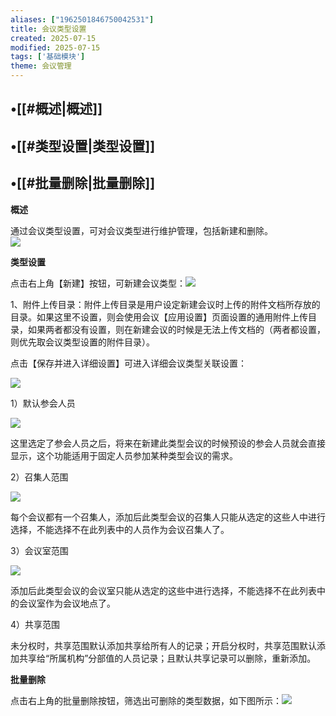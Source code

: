 ```yaml
---
aliases: ["1962501846750042531"]
title: 会议类型设置
created: 2025-07-15
modified: 2025-07-15
tags: ['基础模块']
theme: 会议管理
---
```


## •[[#概述|概述]]

## •[[#类型设置|类型设置]]

## •[[#批量删除|批量删除]]

**概述**

通过会议类型设置，可对会议类型进行维护管理，包括新建和删除。  
![](4ecda18dc6a4aa70785d382314ec39f7.jpg)

**类型设置**

点击右上角【新建】按钮，可新建会议类型：![](e643250608d706c02778034558b543b5.jpg)

1、附件上传目录：附件上传目录是用户设定新建会议时上传的附件文档所存放的目录。如果这里不设置，则会使用会议【应用设置】页面设置的通用附件上传目录，如果两者都没有设置，则在新建会议的时候是无法上传文档的（两者都设置，则优先取会议类型设置的附件目录）。

点击【保存并进入详细设置】可进入详细会议类型关联设置：

![](ef853bba26cb345a7439ae7e497a790c.jpg)

1）默认参会人员

![](f7ec5a29fdca93d1faf5ec1c6460c86a.jpg)

这里选定了参会人员之后，将来在新建此类型会议的时候预设的参会人员就会直接显示，这个功能适用于固定人员参加某种类型会议的需求。

2）召集人范围

![](1d32d1c1620a97bc532f19764753789e.jpg)

每个会议都有一个召集人，添加后此类型会议的召集人只能从选定的这些人中进行选择，不能选择不在此列表中的人员作为会议召集人了。

3）会议室范围

![](df6578524144600f56a7bdae2884287e.jpg)

添加后此类型会议的会议室只能从选定的这些中进行选择，不能选择不在此列表中的会议室作为会议地点了。

4）共享范围

未分权时，共享范围默认添加共享给所有人的记录；开启分权时，共享范围默认添加共享给“所属机构”分部值的人员记录；且默认共享记录可以删除，重新添加。

**批量删除**

点击右上角的批量删除按钮，筛选出可删除的类型数据，如下图所示：![](4d314326e2f49c19a915d85299c6357b.jpg)